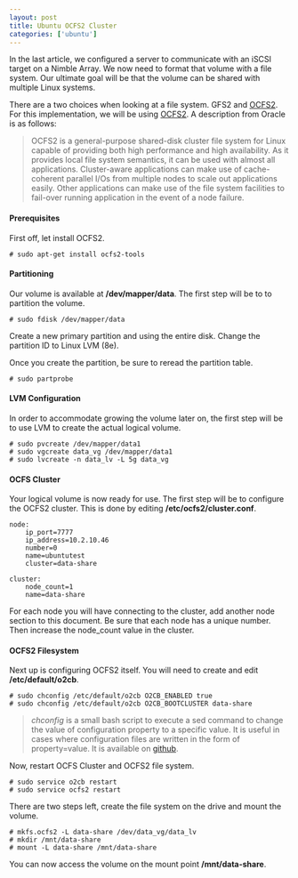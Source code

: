 ```yaml
---
layout: post
title: Ubuntu OCFS2 Cluster
categories: ['ubuntu']
---
```

In the last article, we configured a server to communicate with an iSCSI target on a Nimble Array. We now need to format that volume with a file system. Our ultimate goal will be that the volume can be shared with multiple Linux systems.

There are a two choices when looking at a file system. GFS2 and [OCFS2][1]. For this implementation, we will be using [OCFS2][1]. A description from Oracle is as follows:

> OCFS2 is a general-purpose shared-disk cluster file system for Linux capable of providing both high performance and high availability. As it provides local file system semantics, it can be used with almost all applications. Cluster-aware applications can make use of cache-coherent parallel I/Os from multiple nodes to scale out applications easily. Other applications can make use of the file system facilities to fail-over running application in the event of a node failure.

#### Prerequisites

First off, let install OCFS2.

    # sudo apt-get install ocfs2-tools

#### Partitioning

Our volume is available at **/dev/mapper/data**. The first step will be to to partition the volume.

    # sudo fdisk /dev/mapper/data

Create a new primary partition and using the entire disk. Change the partition ID to Linux LVM (8e).

Once you create the partition, be sure to reread the partition table.

    # sudo partprobe

#### LVM Configuration

In order to accommodate growing the volume later on, the first step will be to use LVM to create the actual logical volume.

    # sudo pvcreate /dev/mapper/data1
    # sudo vgcreate data_vg /dev/mapper/data1
    # sudo lvcreate -n data_lv -L 5g data_vg

#### OCFS Cluster

Your logical volume is now ready for use. The first step will be to configure the OCFS2 cluster. This is done by editing **/etc/ocfs2/cluster.conf**.

    node:
        ip_port=7777
        ip_address=10.2.10.46
        number=0
        name=ubuntutest
        cluster=data-share

    cluster:
        node_count=1
        name=data-share

For each node you will have connecting to the cluster, add another node section to this document. Be sure that each node has a unique number. Then increase the node_count value in the cluster.

#### OCFS2 Filesystem

Next up is configuring OCFS2 itself. You will need to create and edit **/etc/default/o2cb**.

    # sudo chconfig /etc/default/o2cb O2CB_ENABLED true
    # sudo chconfig /etc/default/o2cb O2CB_BOOTCLUSTER data-share

> *chconfig* is a small bash script to execute a sed command to change the value of configuration property to a specific value. It is useful in cases where configuration files are written in the form of property=value. It is available on [github][2].

Now, restart OCFS Cluster and OCFS2 file system.

    # sudo service o2cb restart
    # sudo service ocfs2 restart

There are two steps left, create the file system on the drive and mount the volume.

    # mkfs.ocfs2 -L data-share /dev/data_vg/data_lv
    # mkdir /mnt/data-share
    # mount -L data-share /mnt/data-share

You can now access the volume on the mount point **/mnt/data-share**.

 [1]: https://oss.oracle.com/projects/ocfs2/
 [2]: https://github.com/itguy614/bash-scripts
